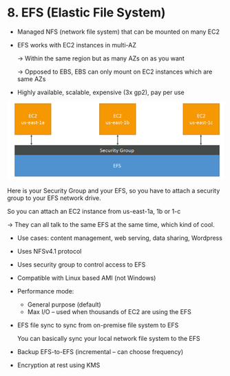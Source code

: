 # 8. EFS (Elastic File System)

- Managed NFS (network file system) that can be mounted on many EC2
- EFS works with EC2 instances in multi-AZ

    → Within the same region but as many AZs on as you want

    → Opposed to EBS, EBS can only mount on EC2 instances which are same AZs

- Highly available, scalable, expensive (3x gp2), pay per use

![8%20EFS%20Elastic%20File%20System/Untitled.png](8%20EFS%20Elastic%20File%20System/Untitled.png)

Here is your Security Group and your EFS, so you have to attach a security group to your EFS network drive.

So you can attach an EC2 instance from us-east-1a, 1b or 1-c

→ They can all talk to the same EFS at the same time, which kind of cool.

- Use cases: content management, web serving, data sharing, Wordpress
- Uses NFSv4.1 protocol
- Uses security group to control access to EFS
- Compatible with Linux based AMI (not Windows)
- Performance mode:
    - General purpose (default)
    - Max I/O – used when thousands of EC2 are using the EFS
- EFS file sync to sync from on-premise file system to EFS

    You can basically sync your local network file system to the EFS

- Backup EFS-to-EFS (incremental – can choose frequency)
- Encryption at rest using KMS